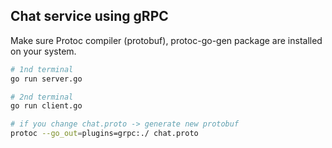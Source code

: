 ## Chat service using gRPC

Make sure Protoc compiler (protobuf), protoc-go-gen package are installed on your system.

```bash
# 1nd terminal
go run server.go

# 2nd terminal
go run client.go

# if you change chat.proto -> generate new protobuf
protoc --go_out=plugins=grpc:./ chat.proto
```
